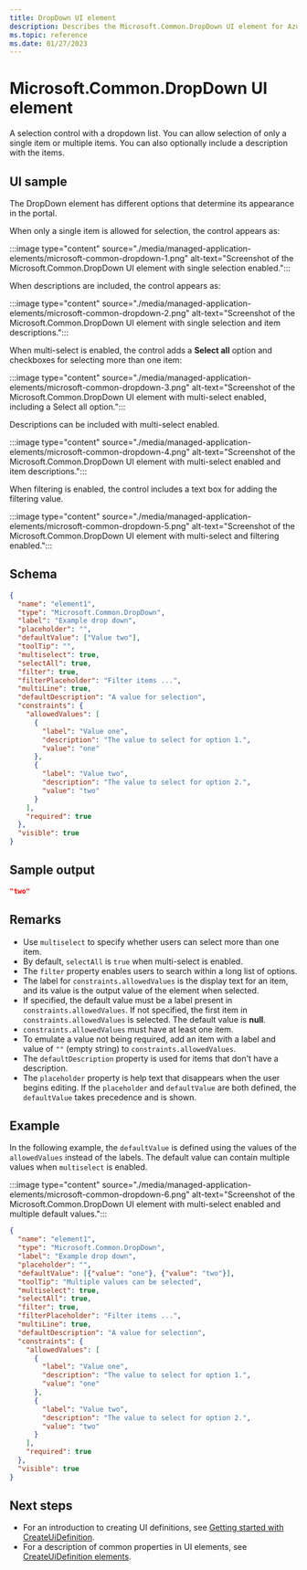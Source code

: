 ```yaml
---
title: DropDown UI element
description: Describes the Microsoft.Common.DropDown UI element for Azure portal. The element is used to select from the available options when deploying a managed application.
ms.topic: reference
ms.date: 01/27/2023
---
```


# Microsoft.Common.DropDown UI element

A selection control with a dropdown list. You can allow selection of only a single item or multiple items. You can also optionally include a description with the items.

## UI sample

The DropDown element has different options that determine its appearance in the portal.

When only a single item is allowed for selection, the control appears as:

:::image type="content" source="./media/managed-application-elements/microsoft-common-dropdown-1.png" alt-text="Screenshot of the Microsoft.Common.DropDown UI element with single selection enabled.":::

When descriptions are included, the control appears as:

:::image type="content" source="./media/managed-application-elements/microsoft-common-dropdown-2.png" alt-text="Screenshot of the Microsoft.Common.DropDown UI element with single selection and item descriptions.":::

When multi-select is enabled, the control adds a **Select all** option and checkboxes for selecting more than one item:

:::image type="content" source="./media/managed-application-elements/microsoft-common-dropdown-3.png" alt-text="Screenshot of the Microsoft.Common.DropDown UI element with multi-select enabled, including a Select all option.":::

Descriptions can be included with multi-select enabled.

:::image type="content" source="./media/managed-application-elements/microsoft-common-dropdown-4.png" alt-text="Screenshot of the Microsoft.Common.DropDown UI element with multi-select enabled and item descriptions.":::

When filtering is enabled, the control includes a text box for adding the filtering value.

:::image type="content" source="./media/managed-application-elements/microsoft-common-dropdown-5.png" alt-text="Screenshot of the Microsoft.Common.DropDown UI element with multi-select and filtering enabled.":::

## Schema

```json
{
  "name": "element1",
  "type": "Microsoft.Common.DropDown",
  "label": "Example drop down",
  "placeholder": "",
  "defaultValue": ["Value two"],
  "toolTip": "",
  "multiselect": true,
  "selectAll": true,
  "filter": true,
  "filterPlaceholder": "Filter items ...",
  "multiLine": true,
  "defaultDescription": "A value for selection",
  "constraints": {
    "allowedValues": [
      {
        "label": "Value one",
        "description": "The value to select for option 1.",
        "value": "one"
      },
      {
        "label": "Value two",
        "description": "The value to select for option 2.",
        "value": "two"
      }
    ],
    "required": true
  },
  "visible": true
}
```

## Sample output

```json
"two"
```

## Remarks

- Use `multiselect` to specify whether users can select more than one item.
- By default, `selectAll` is `true` when multi-select is enabled.
- The `filter` property enables users to search within a long list of options.
- The label for `constraints.allowedValues` is the display text for an item, and its value is the output value of the element when selected.
- If specified, the default value must be a label present in `constraints.allowedValues`. If not specified, the first item in `constraints.allowedValues` is selected. The default value is **null**.
- `constraints.allowedValues` must have at least one item.
- To emulate a value not being required, add an item with a label and value of `""` (empty string) to `constraints.allowedValues`.
- The `defaultDescription` property is used for items that don't have a description.
- The `placeholder` property is help text that disappears when the user begins editing. If the `placeholder` and `defaultValue` are both defined, the `defaultValue` takes precedence and is shown.

## Example

In the following example, the `defaultValue` is defined using the values of the `allowedValues` instead of the labels. The default value can contain multiple values when `multiselect` is enabled.

:::image type="content" source="./media/managed-application-elements/microsoft-common-dropdown-6.png" alt-text="Screenshot of the Microsoft.Common.DropDown UI element with multi-select enabled and multiple default values.":::

```json
{
  "name": "element1",
  "type": "Microsoft.Common.DropDown",
  "label": "Example drop down",
  "placeholder": "",
  "defaultValue": [{"value": "one"}, {"value": "two"}],
  "toolTip": "Multiple values can be selected",
  "multiselect": true,
  "selectAll": true,
  "filter": true,
  "filterPlaceholder": "Filter items ...",
  "multiLine": true,
  "defaultDescription": "A value for selection",
  "constraints": {
    "allowedValues": [
      {
        "label": "Value one",
        "description": "The value to select for option 1.",
        "value": "one"
      },
      {
        "label": "Value two",
        "description": "The value to select for option 2.",
        "value": "two"
      }
    ],
    "required": true
  },
  "visible": true
}
```

## Next steps

- For an introduction to creating UI definitions, see [Getting started with CreateUiDefinition](create-uidefinition-overview.md).
- For a description of common properties in UI elements, see [CreateUiDefinition elements](create-uidefinition-elements.md).

